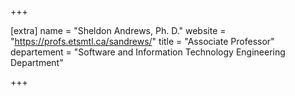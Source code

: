 +++

[extra]
name = "Sheldon Andrews, Ph. D."
website = "https://profs.etsmtl.ca/sandrews/"
title = "Associate Professor"
departement = "Software and Information Technology Engineering Department"

+++